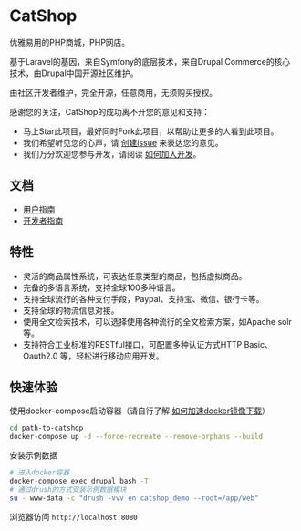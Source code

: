 # CatShop
优雅易用的PHP商城，PHP网店。 

基于Laravel的基因，来自Symfony的底层技术，来自Drupal Commerce的核心技术，由Drupal中国开源社区维护。

由社区开发者维护，完全开源，任意商用，无须购买授权。

感谢您的关注，CatShop的成功离不开您的意见和支持：
- 马上Star此项目，最好同时Fork此项目，以帮助让更多的人看到此项目。
- 我们希望听见您的心声，请 [创建issue](https://github.com/catworking/catshop/issues/new) 来表达您的意见。
- 我们万分欢迎您参与开发，请阅读 [如何加入开发]()。 

## 文档
- [用户指南](docs/user-guide/index.md)
- [开发者指南](docs/dev-guide/index.md)

## 特性
- 灵活的商品属性系统，可表达任意类型的商品，包括虚拟商品。
- 完备的多语言系统，支持全球100多种语言。
- 支持全球流行的各种支付手段，Paypal、支持宝、微信、银行卡等。
- 支持全球的物流信息对接。
- 使用全文检索技术，可以选择使用各种流行的全文检索方案，如Apache solr等。
- 支持符合工业标准的RESTful接口，可配置多种认证方式HTTP Basic、Oauth2.0 等，轻松进行移动应用开发。

## 快速体验

使用docker-compose启动容器（请自行了解 [如何加速docker镜像下载](https://www.baidu.com/s?wd=docker%E5%8A%A0%E9%80%9F)）
```bash
cd path-to-catshop
docker-compose up -d --force-recreate --remove-orphans --build
```

安装示例数据
```bash
# 进入docker容器
docker-compose exec drupal bash -T
# 通过drush的方式安装示例数据模块
su - www-data -c "drush -vvv en catshop_demo --root=/app/web"
```

浏览器访问 `http://localhost:8080`